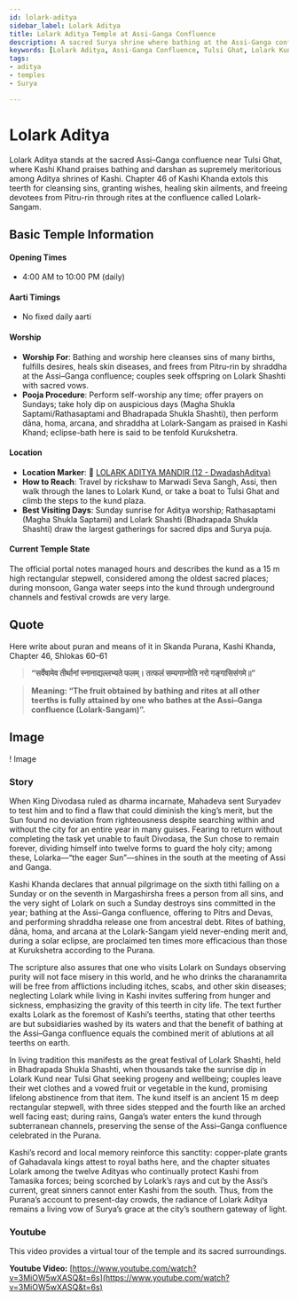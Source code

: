```yaml
---
id: lolark-aditya
sidebar_label: Lolark Aditya
title: Lolark Aditya Temple at Assi-Ganga Confluence
description: A sacred Surya shrine where bathing at the Assi-Ganga confluence cleanses sins, fulfills wishes, and heals skin ailments, as praised in Kashi Khand.
keywords: [Lolark Aditya, Assi-Ganga Confluence, Tulsi Ghat, Lolark Kund, Surya shrine, Lolark Shashti, Kashi Khand]
tags:
- aditya
- temples
- Surya

---
```

# Lolark Aditya

Lolark Aditya stands at the sacred Assi–Ganga confluence near Tulsi Ghat, where Kashi Khand praises bathing and darshan as supremely meritorious among Aditya shrines of Kashi. Chapter 46 of Kashi Khanda extols this teerth for cleansing sins, granting wishes, healing skin ailments, and freeing devotees from Pitru-rin through rites at the confluence called Lolark-Sangam.

## Basic Temple Information

#### Opening Times
* 4:00 AM to 10:00 PM (daily)

#### Aarti Timings
* No fixed daily aarti

#### Worship
* **Worship For**: Bathing and worship here cleanses sins of many births, fulfills desires, heals skin diseases, and frees from Pitru-rin by shraddha at the Assi–Ganga confluence; couples seek offspring on Lolark Shashti with sacred vows.
* **Pooja Procedure**: Perform self-worship any time; offer prayers on Sundays; take holy dip on auspicious days (Magha Shukla Saptami/Rathasaptami and Bhadrapada Shukla Shashti), then perform dāna, homa, arcana, and shraddha at Lolark-Sangam as praised in Kashi Khand; eclipse-bath here is said to be tenfold Kurukshetra.

#### Location
* **Location Marker**: 📍 [LOLARK ADITYA MANDIR (12 - DwadashAditya)](https://maps.app.goo.gl/GpqDCuDHJg7YWfF87)
* **How to Reach**: Travel by rickshaw to Marwadi Seva Sangh, Assi, then walk through the lanes to Lolark Kund, or take a boat to Tulsi Ghat and climb the steps to the kund plaza.
* **Best Visiting Days**: Sunday sunrise for Aditya worship; Rathasaptami (Magha Shukla Saptami) and Lolark Shashti (Bhadrapada Shukla Shashti) draw the largest gatherings for sacred dips and Surya puja.

#### Current Temple State
The official portal notes managed hours and describes the kund as a 15 m high rectangular stepwell, considered among the oldest sacred places; during monsoon, Ganga water seeps into the kund through underground channels and festival crowds are very large.


## Quote
Here write about puran and means of it in Skanda Purana, Kashi Khanda, Chapter 46, Shlokas 60–61

> **“सर्वेषामेव तीर्थानां स्नानाद्यल्लभ्यते फलम्। तत्फलं सम्यगाप्नोति नरो गङ्गासिसंगमे॥”**

> **Meaning: “The fruit obtained by bathing and rites at all other teerths is fully attained by one who bathes at the Assi–Ganga confluence (Lolark-Sangam)”.**

## Image 

! Image

### Story

When King Divodasa ruled as dharma incarnate, Mahadeva sent Suryadev to test him and to find a flaw that could diminish the king’s merit, but the Sun found no deviation from righteousness despite searching within and without the city for an entire year in many guises. Fearing to return without completing the task yet unable to fault Divodasa, the Sun chose to remain forever, dividing himself into twelve forms to guard the holy city; among these, Lolarka—“the eager Sun”—shines in the south at the meeting of Assi and Ganga.

Kashi Khanda declares that annual pilgrimage on the sixth tithi falling on a Sunday or on the seventh in Margashirsha frees a person from all sins, and the very sight of Lolark on such a Sunday destroys sins committed in the year; bathing at the Assi–Ganga confluence, offering to Pitrs and Devas, and performing shraddha release one from ancestral debt. Rites of bathing, dāna, homa, and arcana at the Lolark-Sangam yield never-ending merit and, during a solar eclipse, are proclaimed ten times more efficacious than those at Kurukshetra according to the Purana.

The scripture also assures that one who visits Lolark on Sundays observing purity will not face misery in this world, and he who drinks the charanamrita will be free from afflictions including itches, scabs, and other skin diseases; neglecting Lolark while living in Kashi invites suffering from hunger and sickness, emphasizing the gravity of this teerth in city life. The text further exalts Lolark as the foremost of Kashi’s teerths, stating that other teerths are but subsidiaries washed by its waters and that the benefit of bathing at the Assi–Ganga confluence equals the combined merit of ablutions at all teerths on earth.

In living tradition this manifests as the great festival of Lolark Shashti, held in Bhadrapada Shukla Shashti, when thousands take the sunrise dip in Lolark Kund near Tulsi Ghat seeking progeny and wellbeing; couples leave their wet clothes and a vowed fruit or vegetable in the kund, promising lifelong abstinence from that item. The kund itself is an ancient 15 m deep rectangular stepwell, with three sides stepped and the fourth like an arched well facing east; during rains, Ganga’s water enters the kund through subterranean channels, preserving the sense of the Assi–Ganga confluence celebrated in the Purana.

Kashi’s record and local memory reinforce this sanctity: copper-plate grants of Gahadavala kings attest to royal baths here, and the chapter situates Lolark among the twelve Adityas who continually protect Kashi from Tamasika forces; being scorched by Lolark’s rays and cut by the Assi’s current, great sinners cannot enter Kashi from the south. Thus, from the Purana’s account to present-day crowds, the radiance of Lolark Aditya remains a living vow of Surya’s grace at the city’s southern gateway of light.

### Youtube

This video provides a virtual tour of the temple and its sacred surroundings.

**Youtube Video:** [https://www.youtube.com/watch?v=3MiOW5wXASQ&t=6s](https://www.youtube.com/watch?v=3MiOW5wXASQ&t=6s)